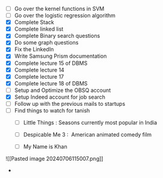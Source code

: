 - [ ] Go over the kernel functions in SVM
- [ ] Go over the logistic regression algorithm
- [x] Complete Stack
- [x] Complete linked list
- [x] Complete Binary search questions
- [x] Do some graph questions
- [x] Fix the LinkedIn
- [x] Write Samsung Prism documentation
- [x] Complete lecture 15 of DBMS
- [x] Complete lecture 14
- [x] Complete lecture 17
- [x] Complete lecture 18 of DBMS
- [ ] Setup and Optimize the OBSQ account
- [x] Setup Indeed account for job search
- [ ] Follow up with the previous mails to startups
- [ ] Find things to watch for tanish
	- [ ] Little Things : Seasons currently most popular in India
	- [ ] Despicable Me 3 :  American animated comedy film
	- [ ] My Name is Khan


![[Pasted image 20240706115007.png]]


- 